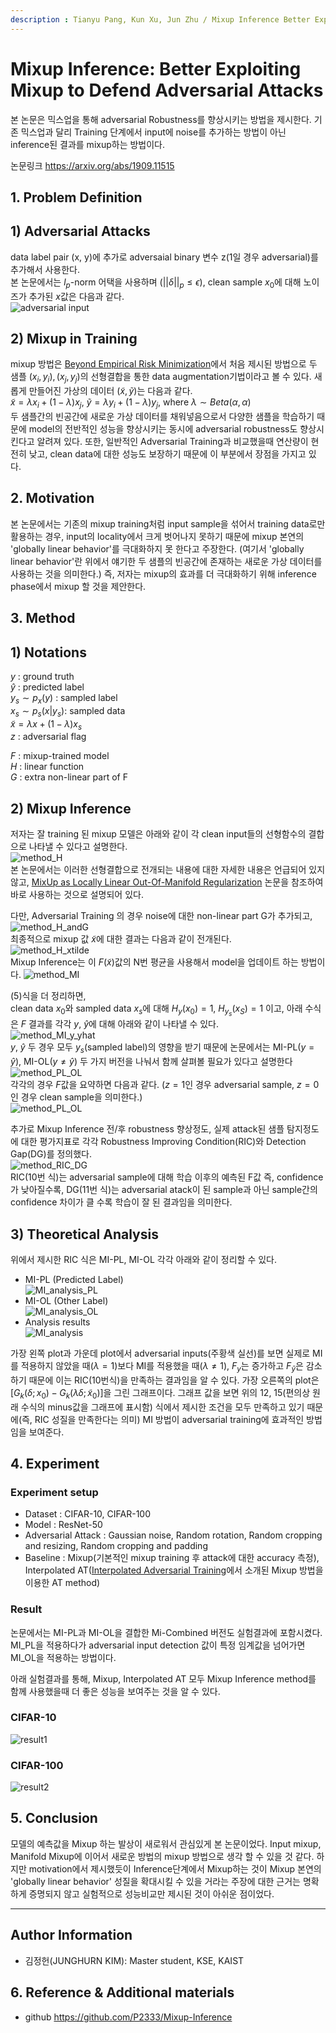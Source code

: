 ```yaml
---
description : Tianyu Pang, Kun Xu, Jun Zhu / Mixup Inference Better Exploiting Mixup to Defend Adversarial Attacks / 2020 The International Conference on Learning Representations (ICLR)
---
```


# **Mixup Inference: Better Exploiting Mixup to Defend Adversarial Attacks**
본 논문은 믹스업을 통해 adversarial Robustness를 향상시키는 방법을 제시한다.
기존 믹스업과 달리 Training 단계에서 input에 noise를 추가하는 방법이 아닌 inference된 결과를 mixup하는 방법이다.

논문링크 https://arxiv.org/abs/1909.11515

## **1. Problem Definition**  
## 1) Adversarial Attacks
data label pair (x, y)에 추가로 adversaial binary 변수 z(1일 경우 adversarial)를 추가해서 사용한다.<br>
본 논문에서는 $l_p$-norm 어택을 사용하며 $(||\delta||_p \leq\epsilon)$, clean sample $x_0$에 대해 노이즈가 추가된 $x$값은 다음과 같다.<br>
![adversarial input](/../awesome-reviews-kaist/.gitbook/2022-spring-assets/junghurnkim_2/pre_adv_notation1.png)<br>

## 2) Mixup in Training
mixup 방법은 [Beyond Empirical Risk Minimization](https://arxiv.org/abs/1710.09412)에서 처음 제시된 방법으로 두 샘플 $(x_i, y_i), (x_j, y_j)$의 선형결합을 통한 data augmentation기법이라고 볼 수 있다. 새롭게 만들어진 가상의 데이터 $(\tilde{x}, \tilde{y})$는 다음과 같다.<br>
$\tilde x = \lambda x_i + (1-\lambda) x_j$,
$\tilde y = \lambda y_i + (1-\lambda) y_j$,
where $\lambda \sim Beta(\alpha, \alpha)$<br>
두 샘플간의 빈공간에 새로운 가상 데이터를 채워넣음으로서 다양한 샘플을 학습하기 때문에 model의 전반적인 성능을 향상시키는 동시에 adversarial robustness도 향상시킨다고 알려져 있다. 또한, 일반적인 Adversarial Training과 비교했을때 연산량이 현전히 낮고, clean data에 대한 성능도 보장하기 때문에 이 부분에서 장점을 가지고 있다.

## **2. Motivation**  
본 논문에서는 기존의 mixup training처럼 input sample을 섞어서 training data로만 활용하는 경우, input의 locality에서 크게 벗어나지 못하기 때문에 mixup 본연의 'globally linear behavior'를 극대화하지 못 한다고 주장한다. (여기서 'globally linear behavior'란 위에서 얘기한 두 샘플의 빈공간에 존재하는 새로운 가상 데이터를 사용하는 것을 의미한다.) 즉, 저자는 mixup의 효과를 더 극대화하기 위해 inference phase에서 mixup 할 것을 제안한다.

## **3. Method**  

## **1) Notations**
$y$ : ground truth<br>
$\hat y$ : predicted label<br>
$y_s \sim p_x(y)$ : sampled label<br>
$x_s \sim p_s(x|y_s)$: sampled data<br>
$\tilde x = \lambda x + (1-\lambda) x_s$<br>
$z$ : adversarial flag

$F$ : mixup-trained model<br>
$H$ : linear function<br>
$G$ : extra non-linear part of F<br>

## **2) Mixup Inference**
저자는 잘 training 된 mixup 모델은 아래와 같이 각 clean input들의 선형함수의 결합으로 나타낼 수 있다고 설명한다.<br>
![method_H](/../awesome-reviews-kaist/.gitbook/2022-spring-assets/junghurnkim_2/method_H.png)<br>
본 논문에서는 이러한 선형결합으로 전개되는 내용에 대한 자세한 내용은 언급되어 있지 않고, [MixUp as Locally Linear Out-Of-Manifold Regularization](https://arxiv.org/abs/1809.02499) 논문을 참조하여 바로 사용하는 것으로 설명되어 있다.<br>

다만, Adversarial Training 의 경우 noise에 대한 non-linear part G가 추가되고,<br>
![method_H_andG](/../awesome-reviews-kaist/.gitbook/2022-spring-assets/junghurnkim_2/method_H_andG.png)<br>
최종적으로 mixup 값 $\tilde x$에 대한 결과는 다음과 같이 전개된다.<br>
![method_H_xtilde](/../awesome-reviews-kaist/.gitbook/2022-spring-assets/junghurnkim_2/method_H_xtilde.png)<br>
Mixup Inference는 이 $F(\tilde x)$값의 N번 평균을 사용해서 model을 업데이트 하는 방법이다.
![method_MI](/../awesome-reviews-kaist/.gitbook/2022-spring-assets/junghurnkim_2/method_MI.png)

(5)식을 더 정리하면,<br>
clean data $x_0$와 sampled data $x_s$에 대해 $H_y(x_0) = 1$, $H_{y_s}(x_S) = 1$ 이고, 아래 수식은 $F$ 결과를 각각 $y$, $\hat y$에 대해 아래와 같이 나타낼 수 있다.<br>
![method_MI_y_yhat](/../awesome-reviews-kaist/.gitbook/2022-spring-assets/junghurnkim_2/method_MI_y_yhat.png)<br>
$y$, $\hat y$ 두 경우 모두 $y_s$(sampled label)의 영향을 받기 때문에 논문에서는 MI-PL($y=\hat y$), MI-OL($y\neq\hat y$) 두 가지 버전을 나눠서 함께 살펴볼 필요가 있다고 설명한다<br>
![method_PL_OL](/../awesome-reviews-kaist/.gitbook/2022-spring-assets/junghurnkim_2/method_PL_OL.png)<br>
각각의 경우 $F$값을 요약하면 다음과 같다. ($z=1$인 경우 adversarial sample, $z=0$인 경우 clean sample을 의미한다.)<br>
![method_PL_OL](/../awesome-reviews-kaist/.gitbook/2022-spring-assets/junghurnkim_2/method_PL_OL_tab.png)<br>

추가로 Mixup Inference 전/후 robustness 향상정도, 실제 attack된 샘플 탐지정도에 대한 평가지표로 각각 Robustness Improving Condition(RIC)와 Detection Gap(DG)를 정의했다.<br>
![method_RIC_DG](/../awesome-reviews-kaist/.gitbook/2022-spring-assets/junghurnkim_2/method_RIC_DG.png)<br>
RIC(10번 식)는 adversarial sample에 대해 학습 이후의 예측된 F값 즉, confidence가 낮아질수록, DG(11번 식)는 adversarial atack이 된 sample과 아닌 sample간의 confidence 차이가 클 수록 학습이 잘 된 결과임을 의미한다.

## **3) Theoretical Analysis**
위에서 제시한 RIC 식은 MI-PL, MI-OL 각각 아래와 같이 정리할 수 있다.
 - MI-PL (Predicted Label)<br>
![MI_analysis_PL](/../awesome-reviews-kaist/.gitbook/2022-spring-assets/junghurnkim_2/MI_analysis_PL.png)<br>
- MI-OL (Other Label)<br>
![MI_analysis_OL](/../awesome-reviews-kaist/.gitbook/2022-spring-assets/junghurnkim_2/MI_analysis_OL.png)<br>
- Analysis results<br>
![MI_analysis](/../awesome-reviews-kaist/.gitbook/2022-spring-assets/junghurnkim_2/MI_analysis.png)<br>

가장 왼쪽 plot과 가운데 plot에서 adversarial inputs(주황색 실선)를 보면 실제로 MI를 적용하지 않았을 때($\lambda = 1$)보다 MI를 적용했을 때($\lambda \neq 1$), $F_y$는 증가하고 $F_{\hat y}$은 감소하기 때문에 이는 RIC(10번식)을 만족하는 결과임을 알 수 있다. 가장 오른쪽의 plot은 [$G_k(\delta;x_0)-G_k(\lambda\delta;\tilde x_0)$]을 그린 그래프이다. 그래프 값을 보면 위의 12, 15(편의상 원래 수식의 minus값을 그래프에 표시함) 식에서 제시한 조건을 모두 만족하고 있기 때문에(즉, RIC 성질을 만족한다는 의미) MI 방법이 adversarial training에 효과적인 방법임을 보여준다.

## **4. Experiment**

### **Experiment setup**  
* Dataset : CIFAR-10, CIFAR-100
* Model : ResNet-50
* Adversarial Attack : Gaussian noise, Random rotation, Random cropping and resizing, Random cropping and padding
* Baseline : Mixup(기본적인 mixup training 후 attack에 대한 accuracy 측정), Interpolated AT([Interpolated Adversarial Training](https://arxiv.org/abs/1906.06784)에서 소개된 Mixup 방법을 이용한 AT method)

### **Result**
논문에서는 MI-PL과 MI-OL을 결합한 Mi-Combined 버전도 실험결과에 포함시켰다. MI_PL을 적용하다가 adversarial input detection 값이 특정 임계값을 넘어가면 MI_OL을 적용하는 방법이다.<br>

아래 실험결과를 통해, Mixup, Interpolated AT 모두 Mixup Inference method를 함께 사용했을때 더 좋은 성능을 보여주는 것을 알 수 있다.
### **CIFAR-10**  
![result1](/../awesome-reviews-kaist/.gitbook/2022-spring-assets/junghurnkim_2/result1.png)<br>
### **CIFAR-100**  
![result2](/../awesome-reviews-kaist/.gitbook/2022-spring-assets/junghurnkim_2/result2.png)<br>


## **5. Conclusion**  
모델의 예측값을 Mixup 하는 발상이 새로워서 관심있게 본 논문이었다. Input mixup, Manifold Mixup에 이어서 새로운 방법의 mixup 방법으로 생각 할 수 있을 것 같다. 하지만 motivation에서 제시했듯이 Inference단계에서 Mixup하는 것이 Mixup 본연의 'globally linear behavior' 성질을 확대시킬 수 있을 거라는 주장에 대한 근거는 명확하게 증명되지 않고 실험적으로 성능비교만 제시된 것이 아쉬운 점이었다.

---  
## **Author Information**  

* 김정헌(JUNGHURN KIM): Master student, KSE, KAIST

## **6. Reference & Additional materials**  

* github https://github.com/P2333/Mixup-Inference
